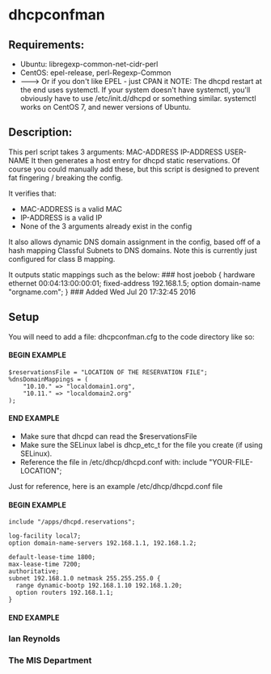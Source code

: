 # dhcpconfman
## Requirements:
 * Ubuntu: libregexp-common-net-cidr-perl
 * CentOS: epel-release, perl-Regexp-Common
 * ---> Or if you don't like EPEL - just CPAN it
 NOTE: The dhcpd restart at the end uses systemctl. If your system doesn't
 have systemctl, you'll obviously have to use /etc/init.d/dhcpd or something
 similar. systemctl works on CentOS 7, and newer versions of Ubuntu.

## Description:
This perl script takes 3 arguments: MAC-ADDRESS IP-ADDRESS USER-NAME
It then generates a host entry for dhcpd static reservations.
Of course you could manually add these, but this script is designed to prevent
fat fingering / breaking the config. 

It verifies that: 
* MAC-ADDRESS is a valid MAC
* IP-ADDRESS is a valid IP
* None of the 3 arguments already exist in the config

It also allows dynamic DNS domain assignment in the config, based off of a hash
mapping Classful Subnets to DNS domains. Note this is currently just configured for class B mapping. 

It outputs static mappings such as the below:
    ###
    host joebob {
      hardware ethernet 00:04:13:00:00:01;
      fixed-address 192.168.1.5;
      option domain-name "orgname.com";
    }
    ### Added Wed Jul 20 17:32:45 2016 


## Setup
You will need to add a file: dhcpconfman.cfg to the code directory like so:
#### BEGIN EXAMPLE
    $reservationsFile = "LOCATION OF THE RESERVATION FILE";
    %dnsDomainMappings = (
        "10.10." => "localdomain1.org",
        "10.11." => "localdomain2.org"
    );
#### END EXAMPLE
* Make sure that dhcpd can read the $reservationsFile
* Make sure the SELinux label is dhcp_etc_t for the file you create 
(if using SELinux).
* Reference the file in /etc/dhcp/dhcpd.conf with:
include "YOUR-FILE-LOCATION";


Just for reference, here is an example /etc/dhcp/dhcpd.conf file
#### BEGIN EXAMPLE
    include "/apps/dhcpd.reservations";

    log-facility local7;
    option domain-name-servers 192.168.1.1, 192.168.1.2;

    default-lease-time 1800;
    max-lease-time 7200;
    authoritative;
    subnet 192.168.1.0 netmask 255.255.255.0 {
      range dynamic-bootp 192.168.1.10 192.168.1.20;
      option routers 192.168.1.1;
    }
#### END EXAMPLE



### Ian Reynolds
### The MIS Department
